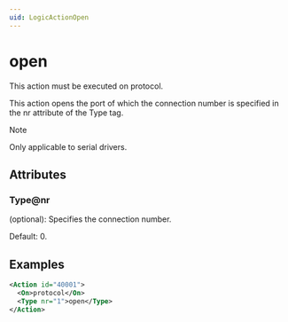 ```yaml
---
uid: LogicActionOpen
---
```


# open

This action must be executed on protocol.

This action opens the port of which the connection number is specified in the nr attribute of the Type tag.

> [!NOTE]
> Only applicable to serial drivers.

## Attributes

### Type@nr

(optional): Specifies the connection number.

Default: 0.

## Examples

```xml
<Action id="40001">
  <On>protocol</On>
  <Type nr="1">open</Type>
</Action>
```
